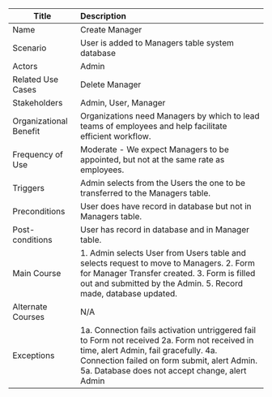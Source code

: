 | Title | Description |
|-------|:------------|
| Name | Create Manager |
| Scenario | User is added to Managers table system database |
| Actors | Admin |
| Related Use Cases | Delete Manager |
| Stakeholders | Admin, User, Manager |
| Organizational Benefit | Organizations need Managers by which to lead teams of employees and help facilitate efficient workflow. |
| Frequency of Use | Moderate - We expect Managers to be appointed, but not at the same rate as employees. |
| Triggers | Admin selects from the Users the one to be transferred to the Managers table. |
| Preconditions | User does have record in database but not in Managers table. |
| Post-conditions | User has record in database and in Manager table. |
| Main Course | 1. Admin selects User from Users table and selects request to move to Managers. 2. Form for Manager Transfer created. 3. Form is filled out and submitted by the Admin. 5. Record made, database updated. |
| Alternate Courses | N/A |
| Exceptions | 1a. Connection fails activation untriggered fail to Form not received 2a. Form not received in time, alert Admin, fail gracefully. 4a. Connection failed on form submit, alert Admin. 5a. Database does not accept change, alert Admin |
